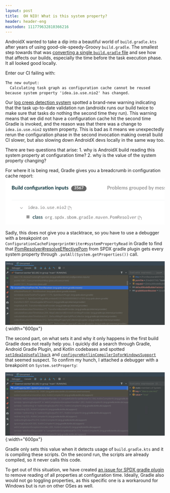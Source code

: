```yaml
---
layout: post
title:  OH NIO! What is this system property?
header: header-eng
mastodon: 111779632810366216
---
```


AndroidX wanted to take a dip into a beautiful world of `build.gradle.kts` after
years of using good-ole-speedy-Groovy `build.gradle`. The smallest step towards
that was [converting a single `build.gradle` file](https://r.android.com/2915203)
and see how that affects our builds, especially the time before the task
execution phase. It all looked good locally.

Enter our CI failing with:
```
The new output:
  Calculating task graph as configuration cache cannot be reused because system property 'idea.io.use.nio2' has changed.
```

Our [log creep detection system](https://medium.com/@mathjeff/preventing-log-creep-968b9d55720c)
spotted a brand-new warning indicating that the task up-to-date validation run
(androidx runs our build twice to make sure that tasks do nothing the second
time they run). This warning means that we did not have a configuration cache
hit the second time Gradle is invoked, and the reason was that there was a
change to `idea.io.use.nio2` system property. This is bad as it means we
unexpectedly rerun the configuration phase in the second invocation making
overall build CI slower, but also slowing down AndroidX devs locally in the
same way too.

There are two questions that arise: 1. why is AndroidX build reading this system
property at configuration time? 2. why is the value of the system property
changing?

For where it is being read, Gradle gives you a breadcrumb in configuration cache report:
![Configuration cache report showing idea.io.use.nio2 being read by PomResolver class](/assets/2024-01-18-cache-report.png)

Sadly, this does not give you a stacktrace, so you have to use a debugger
with a breakpoint on `ConfigurationCacheFingerprintWriter#systemPropertyRead`
in Gradle to find that [PomResolver#resolveEffectivePom](https://github.com/spdx/spdx-gradle-plugin/blob/ce133bafb1faea5a85846a2784bac1a645360b55/src/main/java/org/spdx/sbom/gradle/maven/PomResolver.java#L203C5-L203C66)
from SPDX gradle plugin gets every system property through
`.putAll(System.getProperties())` call.

![JVM Debugger stacktrace showing PomResolver reading nio2 property](/assets/2024-01-18-read-property.png){:width="600px"}

The second part, on what sets it and why it only happens in the first build
Gradle does not really help you. I quickly did a search through Gradle,
Android Gradle Plugin, and Kotlin codebases and spotted [`setIdeaIoUseFallback`](https://cs.android.com/android-studio/kotlin/+/master:compiler/cli/cli-common/src/org/jetbrains/kotlin/cli/common/environment/util.kt;l=20;drc=bffe94e48a4bf6dfe6d959ae840010745bbc7077)
and [`configureKotlinCompilerIoForWindowsSupport`](https://cs.android.com/android-studio/gradle/+/master:build-logic-commons/basics/src/main/kotlin/gradlebuild/basics/util/KotlinSourceParser.kt;l=97;drc=3bd08a5483b20d08d2853a532f5b34767d8ca0a4)
that seemed suspect. To confirm my hunch, I attached a debugger with a
breakpoint on `System.setProperty`:

![JVM Debugger stacktrace showing setIdeaIoUseFallback setting nio2 property](/assets/2024-01-18-set-property.png){:width="600px"}

Gradle only sets this value when it detects usage of `build.gradle.kts` and it
is compiling these scripts. On the second run, the scripts are already compiled,
so it never calls this code.

To get out of this situation, we have created [an issue for SPDX gradle plugin](https://github.com/spdx/spdx-gradle-plugin/issues/94)
to remove reading of all properties at configuration time. Ideally, Gradle also
would not go toggling properties, as this specific one is a workaround for
Windows but is run on other OSes as well.
